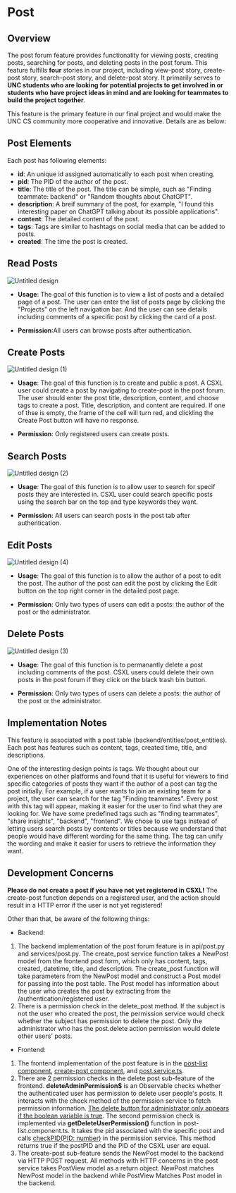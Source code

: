 # Post

## Overview
The post forum feature provides functionality for viewing posts, creating posts, searching for posts, and deleting posts in the post forum. This feature fulfills **four** stories in our project, including view-post story, create-post story, search-post story, and delete-post story. It primarily serves to **UNC students who are looking for potential projects to get involved in or students who have project ideas in mind and are looking for teammates to build the project together**. 

This feature is the primary feature in our final project and would make the UNC CS community more cooperative and innovative. Details are as below:

## Post Elements
Each post has following elements:
* **id**: An unique id assigned automatically to each post when creating.
* **pid**: The PID of the author of the post.
* **title**: The title of the post. The title can be simple, such as "Finding teammate: backend" or "Random thoughts about ChatGPT".
* **description**: A breif summary of the post, for example, "I found this interesting paper on ChatGPT talking about its possible applications".
* **content**: The detailed content of the post.
* **tags**: Tags are similar to hashtags on social media that can be added to posts.
* **created**: The time the post is created.

## Read Posts
![Untitled design](https://user-images.githubusercontent.com/69743708/235230400-61b45aa2-33bd-4659-a251-724e4ad7af87.gif)



* **Usage**: The goal of this function is to view a list of posts and a detailed page of a post. The user can enter the list of posts page by clicking the "Projects" on the left navigation bar. And the user can see details including comments of a specific post by clicking the card of a post.

* **Permission**:All users can browse posts after authentication. 


## Create Posts
![Untitled design (1)](https://user-images.githubusercontent.com/69743708/235233007-4e34d853-6088-4301-a561-45c73a34cb64.gif)

* **Usage**: The goal of this function is to create and public a post. A CSXL user could create a post by navigating to create-post in the post forum. The user should enter the post title, description, content, and choose tags to create a post. Title, description, and content are required. If one of thse is empty, the frame of the cell will turn red, and clickling the Create Post button will have no response.

* **Permission**: Only registered users can create posts.

## Search Posts
![Untitled design (2)](https://user-images.githubusercontent.com/69743708/235233452-cbd7b667-4efb-46d6-ac5a-537134f8f816.gif)

* **Usage**: The goal of this function is to allow user to search for specif posts they are interested in. CSXL user could search specific posts using the search bar on the top and type keywords they want. 

* **Permission**: All users can search posts in the post tab after authentication. 

## Edit Posts
![Untitled design (4)](https://user-images.githubusercontent.com/69743708/235234781-e3506761-92cb-44a5-ae27-e453a8e11468.gif)

* **Usage**: The goal of this function is to allow the author of a post to edit the post. The author of the post can edit the post by clicking the Edit button on the top right corner in the detailed post page.

* **Permission**: Only two types of users can edit a posts: the author of the post or the administrator.

## Delete Posts
![Untitled design (3)](https://user-images.githubusercontent.com/69743708/235234774-255e02ec-2a71-45fc-abff-6aa9f4f7f2ef.gif)

* **Usage**: The goal of this function is to permanantly delete a post including comments of the post. CSXL users could delete their own posts in the post forum if they click on the black trash bin button. 

* **Permission**: Only two types of users can delete a posts: the author of the post or the administrator.



## Implementation Notes
This feature is associated with a post table (backend/entities/post_entities). Each post has features such as content, tags, created time, title, and descriptions.  

One of the interesting design points is tags. We thought about our experiences on other platforms and found that it is useful for viewers to find specific categories of posts they want if the author of a post can tag the post initially. For example, if a user wants to join an existing team for a project, the user can search for the tag "Finding teammates". Every post with this tag will appear, making it easier for the user to find what they are looking for. We have some predefined tags such as "finding teammates", "share insights", "backend", "frontend". We chose to use tags instead of letting users search posts by contents or titles because we understand that people would have different wording for the same thing. The tag can unify the wording and make it easier for users to retrieve the information they want.

## Development Concerns
**Please do not create a post if you have not yet registered in CSXL!** The create-post function depends on a registered user, and the action should result in a HTTP error if the user is not yet registered!

Other than that, be aware of the following things:
* Backend: 
1. The backend implementation of the post forum feature is in api/post.py and services/post.py. The create_post service function takes a NewPost model from the frontend post form, which only has content, tags, created, datetime, title, and description. The create_post function will take parameters from the NewPost model and construct a Post model for passing into the post table. The Post model has information about the user who creates the post by extracting from the /authentication/registered user.
2. There is a permission check in the delete_post method. If the subject is not the user who created the post, the permission service would check whether the subject has permission to delete the post. Only the administrator who has the post.delete action permission would delete other users' posts.
* Frontend:
1. The frontend implementation of the post feature is in the [post-list component](https://github.com/comp423-23s/final-project-final-d4/tree/stage/frontend/src/app/post-list), [create-post component](https://github.com/comp423-23s/final-project-final-d4/tree/stage/frontend/src/app/create-post), and [post.service.ts](https://github.com/comp423-23s/final-project-final-d4/blob/stage/frontend/src/app/post.service.ts). 
2. There are 2 permission checks in the delete post sub-feature of the frontend. **deleteAdminPermission$** is an Observable<Boolean> checks whether the authenticated user has permission to delete user people's posts. It interacts with the check method of the permission service to fetch permission information. [The delete button for administrator only appears if the boolean variable is true](https://github.com/comp423-23s/final-project-final-d4/blob/02ac2feea0af519d223566723c4170c53cffb076/frontend/src/app/post-list/post-list.component.html#L23). The second permission check is implemented via **getDeleteUserPermission()** function in post-list.component.ts. It takes the pid associated with the specific post and calls [checkPID(PID: number)](https://github.com/comp423-23s/final-project-final-d4/blob/02ac2feea0af519d223566723c4170c53cffb076/frontend/src/app/permission.service.ts#L29) in the permission service. This method returns true if the postPID and the PID of the CSXL user are equal. 
3. The create-post sub-feature sends the NewPost model to the backend via HTTP POST request. All methods with HTTP concerns in the post service takes PostView model as a return object. NewPost matches NewPost model in the backend while PostView Matches Post model in the backend. 

